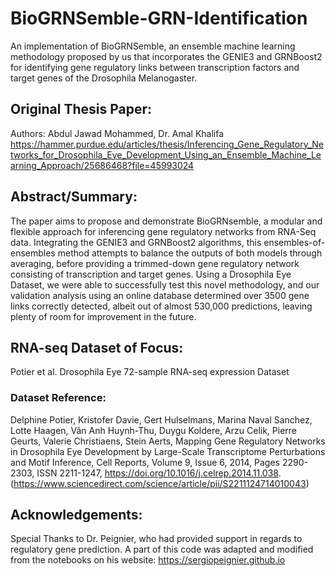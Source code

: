 # BioGRNSemble-GRN-Identification
An implementation of BioGRNSemble, an ensemble machine learning methodology proposed by us that incorporates the GENIE3 and GRNBoost2 for identifying gene regulatory links between transcription factors and target genes of the Drosophila Melanogaster.

## Original Thesis Paper:
Authors: Abdul Jawad Mohammed, Dr. Amal Khalifa
https://hammer.purdue.edu/articles/thesis/Inferencing_Gene_Regulatory_Networks_for_Drosophila_Eye_Development_Using_an_Ensemble_Machine_Learning_Approach/25686468?file=45993024

## Abstract/Summary: 
The paper aims to propose and demonstrate BioGRNsemble, a modular and flexible approach for inferencing gene regulatory networks from RNA-Seq data. Integrating the GENIE3 and GRNBoost2 algorithms, this ensembles-of-ensembles method attempts to balance the outputs of both models through averaging, before providing a trimmed-down gene regulatory network consisting of transcription and target genes. Using a Drosophila Eye Dataset, we were able to successfully test this novel methodology, and our validation analysis using an online database determined over 3500 gene links correctly detected, albeit out of almost 530,000 predictions, leaving plenty of room for improvement in the future.

## RNA-seq Dataset of Focus:
Potier et al. Drosophila Eye 72-sample RNA-seq expression Dataset

### Dataset Reference:
Delphine Potier, Kristofer Davie, Gert Hulselmans, Marina Naval Sanchez, Lotte Haagen, Vân Anh Huynh-Thu, Duygu Koldere, Arzu Celik, Pierre Geurts, Valerie Christiaens, Stein Aerts, Mapping Gene Regulatory Networks in Drosophila Eye Development by Large-Scale Transcriptome Perturbations and Motif Inference, Cell Reports, Volume 9, Issue 6, 2014, Pages 2290-2303, ISSN 2211-1247, https://doi.org/10.1016/j.celrep.2014.11.038. (https://www.sciencedirect.com/science/article/pii/S2211124714010043)

## Acknowledgements:
Special Thanks to Dr. Peignier, who had provided support in regards to regulatory gene prediction. A part of this code was adapted and modified from the notebooks on his website: https://sergiopeignier.github.io
